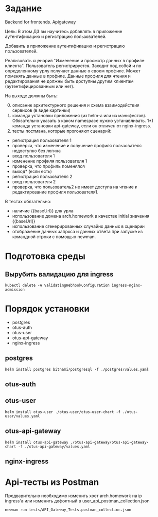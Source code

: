 # Задание 

Backend for frontends. Apigateway

Цель:
В этом ДЗ вы научитесь добавлять в приложение аутентификацию и регистрацию пользователей.

Добавить в приложение аутентификацию и регистрацию пользователей.

Реализовать сценарий "Изменение и просмотр данных в профиле клиента". Пользователь регистрируется. Заходит под собой и по определенному урлу получает данные о своем профиле. Может поменять данные в профиле. Данные профиля для чтения и редактирования не должны быть доступны другим клиентам (аутентифицированным или нет).

На выходе должны быть:

0) описание архитектурного решения и схема взаимодействия сервисов (в виде картинки)
1) команда установки приложения (из helm-а или из манифестов). Обязательно указать в каком namespace нужно устанавливать. 1*) команда установки api-gateway, если он отличен от nginx-ingress.
2) тесты постмана, которые прогоняют сценарий:
 * регистрация пользователя 1
 * проверка, что изменение и получение профиля пользователя недоступно без логина
 * вход пользователя 1
 * изменение профиля пользователя 1
 * проверка, что профиль поменялся
 * выход* (если есть)
 * регистрация пользователя 2
 * вход пользователя 2
 * проверка, что пользователь2 не имеет доступа на чтение и редактирование профиля пользователя1.

В тестах обязательно:
 * наличие {{baseUrl}} для урла
 * использование домена arch.homework в качестве initial значения {{baseUrl}}
 * использование сгенерированных случайно данных в сценарии
 * отображение данных запроса и данных ответа при запуске из командной строки с помощью newman.

# Подготовка среды
## Вырубить валидацию для ingress
```
kubectl delete -A ValidatingWebhookConfiguration ingress-nginx-admission
```

# Порядок установки
* postgres
* otus-auth
* otus-user
* otus-api-gateway
* nginx-ingress

## postgres
```
helm install postgres bitnami/postgresql -f ./postgres/values.yaml
```

## otus-auth
## otus-user
```
helm install otus-user ./otus-user/otus-user-chart -f ./otus-user/values.yaml
```
## otus-api-gateway
```
helm install otus-api-gateway ./otus-api-gateway/otus-api-gateway-chart -f ./otus-api-gateway/values.yaml
```
## nginx-ingress


# Api-тесты из Postman 
Предварительно необходимо изменить хост arch.homework на ip ingress'а или изменить дефолтный в user_api_postman_collection.json

```newman run tests/API_Gateway_Tests.postman_collection.json```
